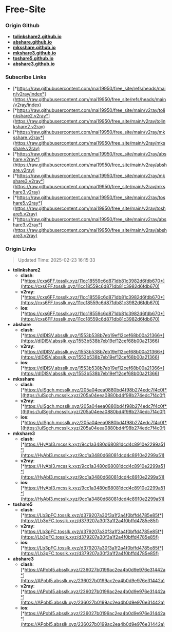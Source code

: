 # Free-Site

### Origin Github

- [**tolinkshare2.github.io**](https://github.com/tolinkshare2/tolinkshare2.github.io)
- [**abshare.github.io**](https://github.com/abshare/abshare.github.io)
- [**mksshare.github.io**](https://github.com/mksshare/mksshare.github.io)
- [**mkshare3.github.io**](https://github.com/mkshare3/mkshare3.github.io)
- [**toshare5.github.io**](https://github.com/toshare5/toshare5.github.io)
- [**abshare3.github.io**](https://github.com/abshare3/abshare3.github.io)

### Subscribe Links

- [*https://raw.githubusercontent.com/mai19950/free_site/refs/heads/main/v2ray/index*](https://raw.githubusercontent.com/mai19950/free_site/refs/heads/main/v2ray/index)
- [*https://raw.githubusercontent.com/mai19950/free_site/main/v2ray/tolinkshare2.v2ray*](https://raw.githubusercontent.com/mai19950/free_site/main/v2ray/tolinkshare2.v2ray)
- [*https://raw.githubusercontent.com/mai19950/free_site/main/v2ray/mksshare.v2ray*](https://raw.githubusercontent.com/mai19950/free_site/main/v2ray/mksshare.v2ray)
- [*https://raw.githubusercontent.com/mai19950/free_site/main/v2ray/abshare.v2ray*](https://raw.githubusercontent.com/mai19950/free_site/main/v2ray/abshare.v2ray)
- [*https://raw.githubusercontent.com/mai19950/free_site/main/v2ray/mkshare3.v2ray*](https://raw.githubusercontent.com/mai19950/free_site/main/v2ray/mkshare3.v2ray)
- [*https://raw.githubusercontent.com/mai19950/free_site/main/v2ray/toshare5.v2ray*](https://raw.githubusercontent.com/mai19950/free_site/main/v2ray/toshare5.v2ray)
- [*https://raw.githubusercontent.com/mai19950/free_site/main/v2ray/abshare3.v2ray*](https://raw.githubusercontent.com/mai19950/free_site/main/v2ray/abshare3.v2ray)

### Origin Links

> Updated Time: 2025-02-23 16:15:33

- **tolinkshare2**
  - **clash**: [*https://cxs6FF.tosslk.xyz/11cc18559c6d871db81c3982d6fdb670*](https://cxs6FF.tosslk.xyz/11cc18559c6d871db81c3982d6fdb670)
  - **v2ray**: [*https://cxs6FF.tosslk.xyz/11cc18559c6d871db81c3982d6fdb670*](https://cxs6FF.tosslk.xyz/11cc18559c6d871db81c3982d6fdb670)
  - **ios**: [*https://cxs6FF.tosslk.xyz/11cc18559c6d871db81c3982d6fdb670*](https://cxs6FF.tosslk.xyz/11cc18559c6d871db81c3982d6fdb670)
- **abshare**
  - **clash**: [*https://dIDlSV.absslk.xyz/1553b538b7eb19ef12cef68b00a21366*](https://dIDlSV.absslk.xyz/1553b538b7eb19ef12cef68b00a21366)
  - **v2ray**: [*https://dIDlSV.absslk.xyz/1553b538b7eb19ef12cef68b00a21366*](https://dIDlSV.absslk.xyz/1553b538b7eb19ef12cef68b00a21366)
  - **ios**: [*https://dIDlSV.absslk.xyz/1553b538b7eb19ef12cef68b00a21366*](https://dIDlSV.absslk.xyz/1553b538b7eb19ef12cef68b00a21366)
- **mksshare**
  - **clash**: [*https://ulSgch.mcsslk.xyz/205a04eea0880bd4f98b274edc7f4c0f*](https://ulSgch.mcsslk.xyz/205a04eea0880bd4f98b274edc7f4c0f)
  - **v2ray**: [*https://ulSgch.mcsslk.xyz/205a04eea0880bd4f98b274edc7f4c0f*](https://ulSgch.mcsslk.xyz/205a04eea0880bd4f98b274edc7f4c0f)
  - **ios**: [*https://ulSgch.mcsslk.xyz/205a04eea0880bd4f98b274edc7f4c0f*](https://ulSgch.mcsslk.xyz/205a04eea0880bd4f98b274edc7f4c0f)
- **mkshare3**
  - **clash**: [*https://HyAbl3.mcsslk.xyz/9cc1a3480d68081dcd4c8910e2299a51*](https://HyAbl3.mcsslk.xyz/9cc1a3480d68081dcd4c8910e2299a51)
  - **v2ray**: [*https://HyAbl3.mcsslk.xyz/9cc1a3480d68081dcd4c8910e2299a51*](https://HyAbl3.mcsslk.xyz/9cc1a3480d68081dcd4c8910e2299a51)
  - **ios**: [*https://HyAbl3.mcsslk.xyz/9cc1a3480d68081dcd4c8910e2299a51*](https://HyAbl3.mcsslk.xyz/9cc1a3480d68081dcd4c8910e2299a51)
- **toshare5**
  - **clash**: [*https://Lb3pFC.tosslk.xyz/d379207a30f3a1f2a4f0bffd4785e85f*](https://Lb3pFC.tosslk.xyz/d379207a30f3a1f2a4f0bffd4785e85f)
  - **v2ray**: [*https://Lb3pFC.tosslk.xyz/d379207a30f3a1f2a4f0bffd4785e85f*](https://Lb3pFC.tosslk.xyz/d379207a30f3a1f2a4f0bffd4785e85f)
  - **ios**: [*https://Lb3pFC.tosslk.xyz/d379207a30f3a1f2a4f0bffd4785e85f*](https://Lb3pFC.tosslk.xyz/d379207a30f3a1f2a4f0bffd4785e85f)
- **abshare3**
  - **clash**: [*https://APobI5.absslk.xyz/236027b0199ac2ea4b0d9e976e31442a*](https://APobI5.absslk.xyz/236027b0199ac2ea4b0d9e976e31442a)
  - **v2ray**: [*https://APobI5.absslk.xyz/236027b0199ac2ea4b0d9e976e31442a*](https://APobI5.absslk.xyz/236027b0199ac2ea4b0d9e976e31442a)
  - **ios**: [*https://APobI5.absslk.xyz/236027b0199ac2ea4b0d9e976e31442a*](https://APobI5.absslk.xyz/236027b0199ac2ea4b0d9e976e31442a)
